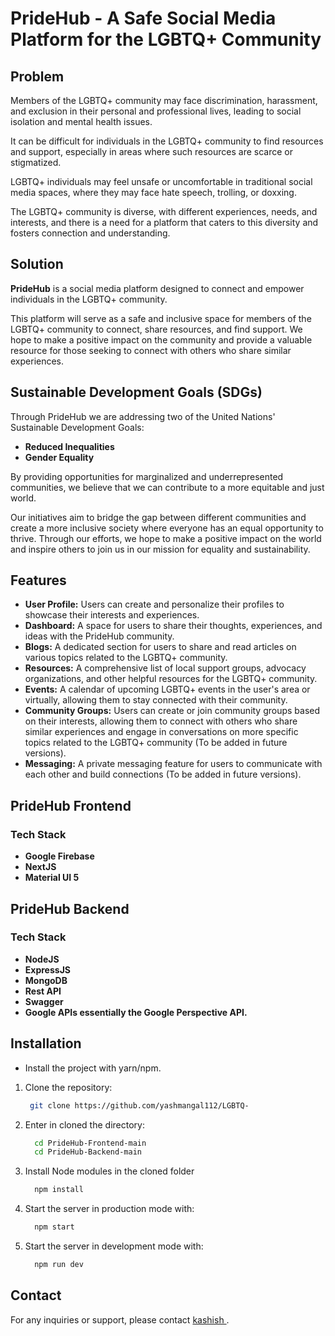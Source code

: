 # PrideHub - A Safe Social Media Platform for the LGBTQ+ Community

## Problem
 
Members of the LGBTQ+ community may face discrimination, harassment, and exclusion in their personal and professional lives, leading to social isolation and mental health issues.

It can be difficult for individuals in the LGBTQ+ community to find resources and support, especially in areas where such resources are scarce or stigmatized.

LGBTQ+ individuals may feel unsafe or uncomfortable in traditional social media spaces, where they may face hate speech, trolling, or doxxing.

The LGBTQ+ community is diverse, with different experiences, needs, and interests, and there is a need for a platform that caters to this diversity and fosters connection and understanding.

## Solution

**PrideHub** is a social media platform designed to connect and empower individuals in the LGBTQ+ community.

This platform will serve as a safe and inclusive space for members of the LGBTQ+ community to connect, share resources, and find support. We hope to make a positive impact on the community and provide a valuable resource for those seeking to connect with others who share similar experiences.

## Sustainable Development Goals (SDGs)

Through PrideHub we are addressing two of the United Nations' Sustainable Development Goals:
- **Reduced Inequalities**
- **Gender Equality**

By providing opportunities for marginalized and underrepresented communities, we believe that we can contribute to a more equitable and just world.

Our initiatives aim to bridge the gap between different communities and create a more inclusive society where everyone has an equal opportunity to thrive. Through our efforts, we hope to make a positive impact on the world and inspire others to join us in our mission for equality and sustainability.

## Features

- **User Profile:** Users can create and personalize their profiles to showcase their interests and experiences.
- **Dashboard:** A space for users to share their thoughts, experiences, and ideas with the PrideHub community.
- **Blogs:** A dedicated section for users to share and read articles on various topics related to the LGBTQ+ community.
- **Resources:** A comprehensive list of local support groups, advocacy organizations, and other helpful resources for the LGBTQ+ community.
- **Events:** A calendar of upcoming LGBTQ+ events in the user's area or virtually, allowing them to stay connected with their community.
- **Community Groups:** Users can create or join community groups based on their interests, allowing them to connect with others who share similar experiences and engage in conversations on more specific topics related to the LGBTQ+ community (To be added in future versions).
- **Messaging:** A private messaging feature for users to communicate with each other and build connections (To be added in future versions).

## PrideHub Frontend

### Tech Stack

- **Google Firebase**
- **NextJS**
- **Material UI 5**

## PrideHub Backend
### Tech Stack
- **NodeJS**
- **ExpressJS**
- **MongoDB**
- **Rest API**
- **Swagger**
- **Google APIs essentially the Google Perspective API.**


## Installation
 - Install the project with yarn/npm.

1. Clone the repository:

    ```bash
     git clone https://github.com/yashmangal112/LGBTQ-
    ```

2. Enter in cloned the directory:

    ```bash
      cd PrideHub-Frontend-main
      cd PrideHub-Backend-main
    ```

3. Install Node modules in the cloned folder

   ```bash
     npm install
   ```

4. Start the server in production mode with:

    ```bash
      npm start
    ```

5. Start the server in development mode with:

    ```bash
      npm run dev
    ```

## Contact

For any inquiries or support, please contact [kashish ](mailto:kashishhsinghhh@gmail.com).


